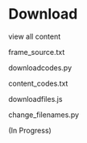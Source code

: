Download
========

view all content

frame_source.txt

downloadcodes.py

content_codes.txt

downloadfiles.js

change_filenames.py

(In Progress)

